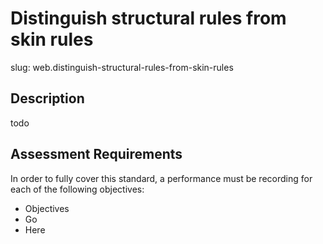 # Distinguish structural rules from skin rules

slug: web.distinguish-structural-rules-from-skin-rules

## Description
todo

## Assessment Requirements
In order to fully cover this standard, a performance must be recording for each of the following objectives:

- Objectives
- Go
- Here